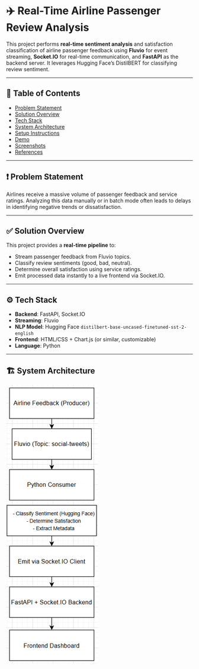# ✈️ Real-Time Airline Passenger Review Analysis

This project performs **real-time sentiment analysis** and satisfaction classification of airline passenger feedback using **Fluvio** for event streaming, **Socket.IO** for real-time communication, and **FastAPI** as the backend server. It leverages Hugging Face’s DistilBERT for classifying review sentiment.

---

## 📌 Table of Contents

- [Problem Statement](#problem-statement)
- [Solution Overview](#solution-overview)
- [Tech Stack](#tech-stack)
- [System Architecture](#system-architecture)
- [Setup Instructions](#setup-instructions)
- [Demo](#demo)
- [Screenshots](#screenshots)
- [References](#references)

---

## ❗ Problem Statement

Airlines receive a massive volume of passenger feedback and service ratings. Analyzing this data manually or in batch mode often leads to delays in identifying negative trends or dissatisfaction.

---

## ✅ Solution Overview

This project provides a **real-time pipeline** to:
- Stream passenger feedback from Fluvio topics.
- Classify review sentiments (good, bad, neutral).
- Determine overall satisfaction using service ratings.
- Emit processed data instantly to a live frontend via Socket.IO.

---

## ⚙️ Tech Stack

- **Backend**: FastAPI, Socket.IO
- **Streaming**: Fluvio
- **NLP Model**: Hugging Face `distilbert-base-uncased-finetuned-sst-2-english`
- **Frontend**: HTML/CSS + Chart.js (or similar, customizable)
- **Language**: Python

---

## 🏗️ System Architecture

![System Architecture](./assets/system_architecture.png)
